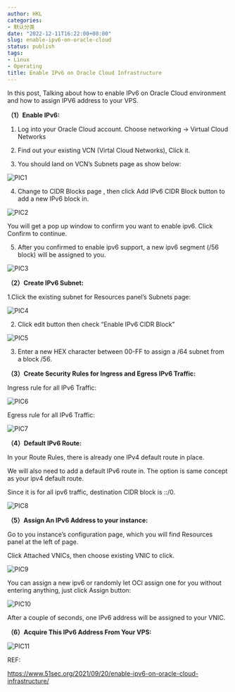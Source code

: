 ```yaml
---
author: HKL
categories:
- 默认分类
date: "2022-12-11T16:22:00+08:00"
slug: enable-ipv6-on-oracle-cloud
status: publish
tags:
- Linux
- Operating
title: Enable IPv6 on Oracle Cloud Infrastructure
---
```


In this post, Talking about how to enable IPv6 on Oracle Cloud environment and how to assign IPV6 address to your VPS.

<!--more-->



**（1）Enable IPv6:**

1. Log into your Oracle Cloud account. Choose networking -> Virtual Cloud Networks 

2. Find out your existing VCN (Virtal Cloud Networks), Click it.

3. You should land on VCN’s Subnets page as show below:

![PIC1][1]

4. Change to CIDR Blocks page , then click Add IPv6 CIDR Block button to add a new IPv6 block in. 

![PIC2][2]

You will get a pop up window to confirm you want to enable ipv6. Click Confirm to continue.

5. After you confirmed to enable ipv6 support, a new ipv6 segment (/56 block) will be assigned to you.

![PIC3][3]

**（2）Create IPv6 Subnet:**

1.Click the existing subnet for Resources panel’s Subnets page:

![PIC4][4]

2. Click edit button then check “Enable IPv6 CIDR Block”

![PIC5][5]

3. Enter a new HEX character between 00-FF to assign a /64 subnet from a block /56. 

**（3）Create Security Rules for Ingress and Egress IPv6 Traffic:**

Ingress rule for all IPv6 Traffic:

![PIC6][6]

Egress rule for all IPv6 Traffic:

![PIC7][7]

**（4）Default IPv6 Route:**

In your Route Rules, there is already one IPv4 default route in place. 

We will also need to add a default IPv6 route in. The option is same concept as your ipv4 default route.

Since it is for all ipv6 traffic, destination CIDR block is ::/0. 

![PIC8][8]

**（5）Assign An IPv6 Address to your instance:**

Go to you instance’s configuration page, which you will find Resources panel at the left of page.

Click Attached VNICs, then choose existing VNIC to click. 

![PIC9][9]

You can assign a new ipv6 or randomly let OCI assign one for you without entering anything, just click Assign button:

![PIC10][10]

After a couple of seconds, one IPv6 address will be assigned to your VNIC. 

**（6）Acquire This IPv6 Address From Your VPS:**

![PIC11][11]


REF:

https://www.51sec.org/2021/09/20/enable-ipv6-on-oracle-cloud-infrastructure/

[1]: https://cdn.jsdelivr.net/gh/hkwk/blog-photo/2022/12/1.png
[2]: https://cdn.jsdelivr.net/gh/hkwk/blog-photo/2022/12/2.png
[3]: https://cdn.jsdelivr.net/gh/hkwk/blog-photo/2022/12/3.png
[4]: https://cdn.jsdelivr.net/gh/hkwk/blog-photo/2022/12/4.webp
[5]: https://cdn.jsdelivr.net/gh/hkwk/blog-photo/2022/12/5.png
[6]: https://cdn.jsdelivr.net/gh/hkwk/blog-photo/2022/12/6.png
[7]: https://cdn.jsdelivr.net/gh/hkwk/blog-photo/2022/12/7.png
[8]: https://cdn.jsdelivr.net/gh/hkwk/blog-photo/2022/12/8.png
[9]: https://cdn.jsdelivr.net/gh/hkwk/blog-photo/2022/12/9.png
[10]: https://cdn.jsdelivr.net/gh/hkwk/blog-photo/2022/12/10.png
[11]: https://cdn.jsdelivr.net/gh/hkwk/blog-photo/2022/12/11.png